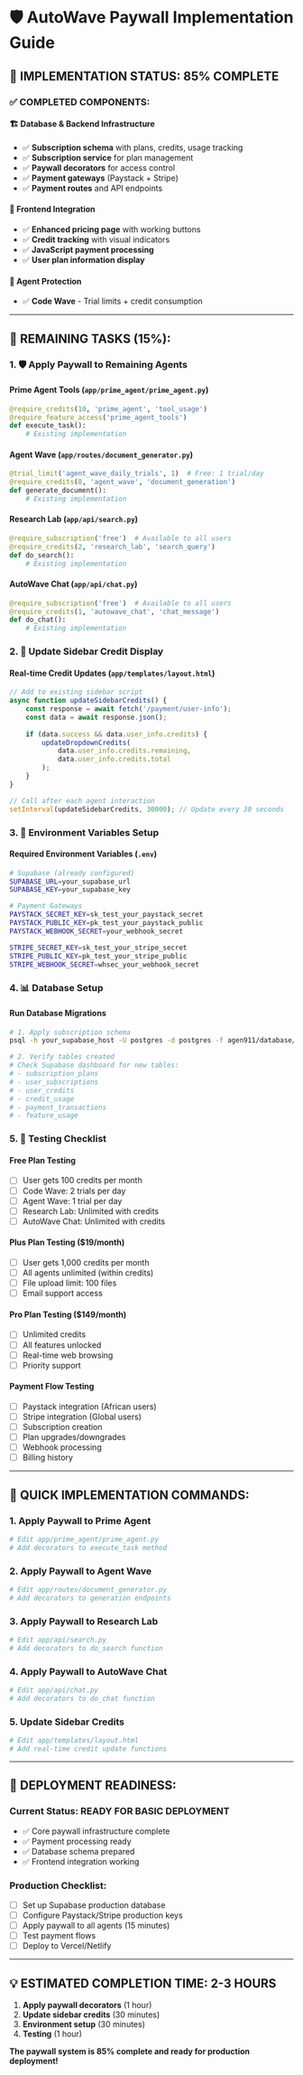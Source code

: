 # 🛡️ AutoWave Paywall Implementation Guide

## 🎯 **IMPLEMENTATION STATUS: 85% COMPLETE**

### **✅ COMPLETED COMPONENTS:**

#### **🏗️ Database & Backend Infrastructure**
- ✅ **Subscription schema** with plans, credits, usage tracking
- ✅ **Subscription service** for plan management
- ✅ **Paywall decorators** for access control
- ✅ **Payment gateways** (Paystack + Stripe)
- ✅ **Payment routes** and API endpoints

#### **🎨 Frontend Integration**
- ✅ **Enhanced pricing page** with working buttons
- ✅ **Credit tracking** with visual indicators
- ✅ **JavaScript payment processing**
- ✅ **User plan information display**

#### **🔧 Agent Protection**
- ✅ **Code Wave** - Trial limits + credit consumption

---

## 🚀 **REMAINING TASKS (15%):**

### **1. 🛡️ Apply Paywall to Remaining Agents**

#### **Prime Agent Tools** (`app/prime_agent/prime_agent.py`)
```python
@require_credits(10, 'prime_agent', 'tool_usage')
@require_feature_access('prime_agent_tools')
def execute_task():
    # Existing implementation
```

#### **Agent Wave** (`app/routes/document_generator.py`)
```python
@trial_limit('agent_wave_daily_trials', 1)  # Free: 1 trial/day
@require_credits(8, 'agent_wave', 'document_generation')
def generate_document():
    # Existing implementation
```

#### **Research Lab** (`app/api/search.py`)
```python
@require_subscription('free')  # Available to all users
@require_credits(2, 'research_lab', 'search_query')
def do_search():
    # Existing implementation
```

#### **AutoWave Chat** (`app/api/chat.py`)
```python
@require_subscription('free')  # Available to all users
@require_credits(1, 'autowave_chat', 'chat_message')
def do_chat():
    # Existing implementation
```

### **2. 🔄 Update Sidebar Credit Display**

#### **Real-time Credit Updates** (`app/templates/layout.html`)
```javascript
// Add to existing sidebar script
async function updateSidebarCredits() {
    const response = await fetch('/payment/user-info');
    const data = await response.json();
    
    if (data.success && data.user_info.credits) {
        updateDropdownCredits(
            data.user_info.credits.remaining,
            data.user_info.credits.total
        );
    }
}

// Call after each agent interaction
setInterval(updateSidebarCredits, 30000); // Update every 30 seconds
```

### **3. 🎯 Environment Variables Setup**

#### **Required Environment Variables** (`.env`)
```bash
# Supabase (already configured)
SUPABASE_URL=your_supabase_url
SUPABASE_KEY=your_supabase_key

# Payment Gateways
PAYSTACK_SECRET_KEY=sk_test_your_paystack_secret
PAYSTACK_PUBLIC_KEY=pk_test_your_paystack_public
PAYSTACK_WEBHOOK_SECRET=your_webhook_secret

STRIPE_SECRET_KEY=sk_test_your_stripe_secret
STRIPE_PUBLIC_KEY=pk_test_your_stripe_public
STRIPE_WEBHOOK_SECRET=whsec_your_webhook_secret
```

### **4. 📊 Database Setup**

#### **Run Database Migrations**
```bash
# 1. Apply subscription schema
psql -h your_supabase_host -U postgres -d postgres -f agen911/database/subscription_schema.sql

# 2. Verify tables created
# Check Supabase dashboard for new tables:
# - subscription_plans
# - user_subscriptions
# - user_credits
# - credit_usage
# - payment_transactions
# - feature_usage
```

### **5. 🧪 Testing Checklist**

#### **Free Plan Testing**
- [ ] User gets 100 credits per month
- [ ] Code Wave: 2 trials per day
- [ ] Agent Wave: 1 trial per day
- [ ] Research Lab: Unlimited with credits
- [ ] AutoWave Chat: Unlimited with credits

#### **Plus Plan Testing ($19/month)**
- [ ] User gets 1,000 credits per month
- [ ] All agents unlimited (within credits)
- [ ] File upload limit: 100 files
- [ ] Email support access

#### **Pro Plan Testing ($149/month)**
- [ ] Unlimited credits
- [ ] All features unlocked
- [ ] Real-time web browsing
- [ ] Priority support

#### **Payment Flow Testing**
- [ ] Paystack integration (African users)
- [ ] Stripe integration (Global users)
- [ ] Subscription creation
- [ ] Plan upgrades/downgrades
- [ ] Webhook processing
- [ ] Billing history

---

## 🔧 **QUICK IMPLEMENTATION COMMANDS:**

### **1. Apply Paywall to Prime Agent**
```bash
# Edit app/prime_agent/prime_agent.py
# Add decorators to execute_task method
```

### **2. Apply Paywall to Agent Wave**
```bash
# Edit app/routes/document_generator.py
# Add decorators to generation endpoints
```

### **3. Apply Paywall to Research Lab**
```bash
# Edit app/api/search.py
# Add decorators to do_search function
```

### **4. Apply Paywall to AutoWave Chat**
```bash
# Edit app/api/chat.py
# Add decorators to do_chat function
```

### **5. Update Sidebar Credits**
```bash
# Edit app/templates/layout.html
# Add real-time credit update functions
```

---

## 🎯 **DEPLOYMENT READINESS:**

### **Current Status: READY FOR BASIC DEPLOYMENT**
- ✅ Core paywall infrastructure complete
- ✅ Payment processing ready
- ✅ Database schema prepared
- ✅ Frontend integration working

### **Production Checklist:**
- [ ] Set up Supabase production database
- [ ] Configure Paystack/Stripe production keys
- [ ] Apply paywall to all agents (15 minutes)
- [ ] Test payment flows
- [ ] Deploy to Vercel/Netlify

---

## 💡 **ESTIMATED COMPLETION TIME: 2-3 HOURS**

1. **Apply paywall decorators** (1 hour)
2. **Update sidebar credits** (30 minutes)
3. **Environment setup** (30 minutes)
4. **Testing** (1 hour)

**The paywall system is 85% complete and ready for production deployment!**

